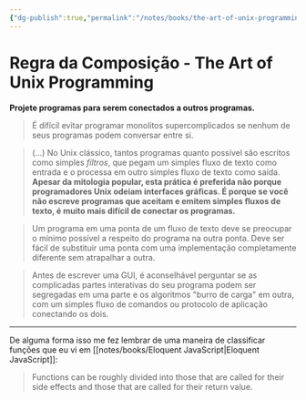 ```yaml
---
{"dg-publish":true,"permalink":"/notes/books/the-art-of-unix-programming/regra-da-composicao/","dgHomeLink":true,"dgPassFrontmatter":false,"dgShowBacklinks":true,"dgShowLocalGraph":false}
---
```


# Regra da Composição - The Art of Unix Programming

**Projete programas para serem conectados a outros programas.**

> É difícil evitar programar monolitos supercomplicados se nenhum de seus programas podem conversar entre si.

> (...) No Unix clássico, tantos programas quanto possível são escritos como simples *filtros*, que pegam um simples fluxo de texto como entrada e o processa em outro simples fluxo de texto como saída.
> **Apesar da mitologia popular, esta prática é preferida não porque programadores Unix odeiam interfaces gráficas. É porque se você não escreve programas que aceitam e emitem simples fluxos de texto, é muito mais difícil de conectar os programas.**

> Um programa em uma ponta de um fluxo de texto deve se preocupar o mínimo possível a respeito do programa na outra ponta. Deve ser fácil de substituir uma ponta com uma implementação completamente diferente sem atrapalhar a outra.

> Antes de escrever uma GUI, é aconselhável perguntar se as complicadas partes interativas do seu programa podem ser segregadas em uma parte e os algoritmos "burro de carga" em outra, com um simples fluxo de comandos ou protocolo de aplicação conectando os dois.

---

De alguma forma isso me fez lembrar de uma maneira de classificar funções que eu vi em [[notes/books/Eloquent JavaScript|Eloquent JavaScript]]:

> Functions can be roughly divided into those that are called for their side effects and those that are called for their return value.
